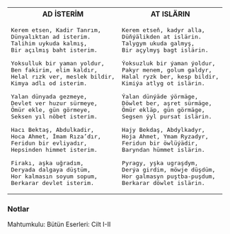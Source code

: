 <table>
<tr>
<th> AD İSTERİM </th>
<th> AT ISLÄRIN </th>
</tr>
<tr>
<td>

<pre>
Kerem etsen, Kadir Tanrım,
Dünyalıktan ad isterim.
Talihim uykuda kalmış,
Bir açılmış baht isterim.

Yoksulluk bir yaman yoldur,
Ben fakirim, elim kaldır,
Helal rızk ver, meslek bildir,
Kimya adlı od isterim.

Yalan dünyada gezmeye,
Devlet ver huzur sürmeye,
Ömür ekle, gün görmeye,
Seksen yıl nöbet isterim.

Hacı Bektaş, Abdulkadir,
Hoca Ahmet, İmam Rıza’dır,
Feridun bir evliyadır,
Hepsinden himmet isterim.

Firakı, aşka uğradım,
Deryada dalgaya düştüm,
Hor kalmasın soyum sopum,
Berkarar devlet isterim.
</pre>

</td>
<td>

<pre>
Kerem etseň, kadyr alla,
Düňýälikden at islärin.
Talygym ukuda galmyş,
Bir açylmyş bagt islärin.

Ýoksuzluk bir ýaman ýoldur,
Pakyr menem, golum galdyr,
Halal ryzk ber, kesp bildir,
Kimiýa atlyg ot islärin.

Ýalan dünýäde ýörmäge,
Döwlet ber, aşret sürmäge,
Ömür ekläp, gün görmäge,
Segsen ýyl pursat islärin.

Hajy Bekdaş, Abdylkadyr,
Hoja Ahmet, Ymam Ryzadyr,
Feridun bir öwlüýädir,
Baryndan hümmet islärin.

Pyragy, yşka ugraşdym,
Derýa girdim, möwje düşdüm,
Hor galmasyn puştba-puşdum,
Berkarar döwlet islärin.
</pre>

</td>
</tr>
</table>

### Notlar
Mahtumkulu: Bütün Eserleri: Cilt I-II 

